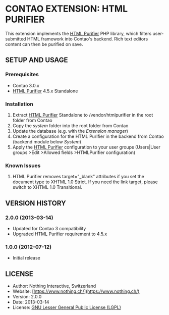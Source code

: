 # CONTAO EXTENSION: HTML PURIFIER
This extension implements the [HTML Purifier](http://htmlpurifier.org/) PHP library, which filters user-submitted HTML framework into Contao's backend. Rich text editors content can then be purified on save.

## SETUP AND USAGE
### Prerequisites
 * Contao 3.0.x
 * [HTML Purifier](http://htmlpurifier.org/) 4.5.x Standalone

### Installation
1. Extract [HTML Purifier](http://htmlpurifier.org/) Standalone to /vendor/htmlpurifier in the root folder from Contao
1. Copy the _system_ folder into the root folder from Contao
2. Update the database (e.g. with the _Extension manager_)
3. Create a configuration for the HTML Purifier in the backend from Contao (backend module below _System_)
4. Apply the [HTML Purifier](http://htmlpurifier.org/) configuration to your user groups (Users|User groups >Edit >Allowed fields >HTMLPurifier configuration)

### Known Issues
1. HTML Purifier removes target="_blank" attributes if you set the document type to XHTML 1.0 Strict. If you need the link target, please switch to XHTML 1.0 Transitional.

## VERSION HISTORY
### 2.0.0 (2013-03-14)
 * Updated for Contao 3 compatibility
 * Upgraded HTML Purifier requirement to 4.5.x

### 1.0.0 (2012-07-12)
 * Initial release

## LICENSE
* Author:	  	Nothing Interactive, Switzerland
* Website: 		[https://www.nothing.ch/](https://www.nothing.ch/)
* Version: 		2.0.0
* Date: 		  2013-03-14
* License: 		[GNU Lesser General Public License (LGPL)](http://www.gnu.org/licenses/lgpl.html)
